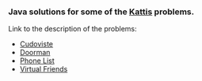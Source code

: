 ### Java solutions for some of the [Kattis](https://open.kattis.com/problems/) problems. 

Link to the description of the problems: 
* [Cudoviste](https://open.kattis.com/problems/cudoviste)
* [Doorman](https://open.kattis.com/problems/doorman)
* [Phone List](https://open.kattis.com/problems/phonelist)
* [Virtual Friends](https://open.kattis.com/problems/virtualfriends)
